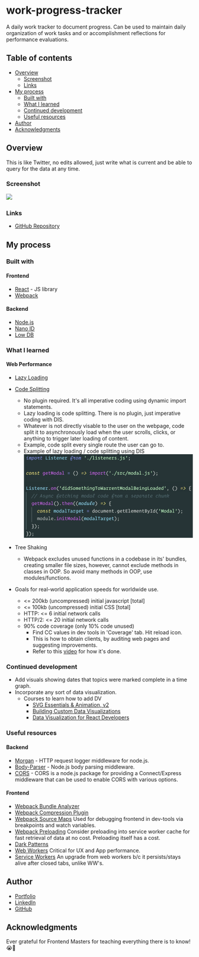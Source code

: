 # work-progress-tracker
A daily work tracker to document progress. Can be used to maintain daily organization of work tasks and or accomplishment reflections for performance evaluations.

## Table of contents
- [Overview](#overview)
  - [Screenshot](#screenshot)
  - [Links](#links)
- [My process](#my-process)
  - [Built with](#built-with)
  - [What I learned](#what-i-learned)
  - [Continued development](#continued-development)
  - [Useful resources](#useful-resources)
- [Author](#author)
- [Acknowledgments](#acknowledgments)

## Overview
This is like Twitter, no edits allowed, just write what is current and be able to query for the data at any time.

### Screenshot
![](./screenshot.jpg)

### Links
- [GitHub Repository](https://github.com/HansenJacobA/work-progress-tracker)

## My process

### Built with
  #### Frontend
  - [React](https://reactjs.org/) - JS library
  - [Webpack](https://webpack.js.org/)
  #### Backend
  - [Node.js](https://nodejs.org/en/)
  - [Nano ID](https://www.npmjs.com/package/nanoid)
  - [Low DB](https://npm.io/package/lowdb)

### What I learned

#### Web Performance
- [Lazy Loading](https://frontendmasters.com/courses/webpack-fundamentals/q-a-and-closing-remarks/)
- [Code Splitting](https://frontendmasters.com/courses/performance-webpack/types-of-code-splitting/)
  - No plugin required. It's all imperative coding using dynamic import statements.
  - Lazy loading is code splitting. There is no plugin, just imperative coding with DIS.
  - Whatever is not directly visable to the user on the webpage, code split it to asynchronously load when the user scrolls, clicks, or anything to trigger later loading of content.
  - Example, code split every single route the user can go to.
  - Example of lazy loading / code splitting using DIS
  ![](./LL-CS.png)

- Tree Shaking
  - Webpack excludes unused functions in a codebase in its' bundles, creating smaller file sizes, however, cannot exclude methods in classes in OOP. So avoid many methods in OOP, use modules/functions.

- Goals for real-world application speeds for worldwide use.
  - <= 200kb (uncompressed) initial javascript [total]
  - <= 100kb (uncompressed) initial CSS [total]
  - HTTP: <= 6 initial network calls
  - HTTP/2: <= 20 initial network calls
  - 90% code coverage (only 10% code unused) 
    - Find CC values in dev tools in 'Coverage' tab. Hit reload icon.
    - This is how to obtain clients, by auditing web pages and suggesting improvements.
    - Refer to this [video](https://frontendmasters.com/courses/performance-webpack/code-coverage/) for how it's done.

### Continued development
- Add visuals showing dates that topics were marked complete in a time graph.
- Incorporate any sort of data visualization.
  - Courses to learn how to add DV 
    - [SVG Essentials & Animation, v2](https://frontendmasters.com/courses/svg-essentials-animation/)
    - [Building Custom Data Visualizations](https://frontendmasters.com/courses/d3-js-custom-charts/)
    - [Data Visualization for React Developers](https://frontendmasters.com/courses/d3-js-react/)

### Useful resources
  #### Backend
  - [Morgan](https://www.npmjs.com/package/morgan) - HTTP request logger middleware for node.js.
  - [Body-Parser](https://www.npmjs.com/package/body-parser) - Node.js body parsing middleware.
  - [CORS](https://www.npmjs.com/package/cors) - CORS is a node.js package for providing a Connect/Express middleware that can be used to enable CORS with various options.
  #### Frontend
  - [Webpack Bundle Analyzer](https://blog.jakoblind.no/webpack-bundle-analyzer/#how-to-configure-webpack-bundle-analyzer-cli)
  - [Webpack Compression Plugin](https://github.com/webpack-contrib/compression-webpack-plugin#minratio)
  - [Webpack Source Maps](https://webpack.js.org/configuration/devtool/) Used for debugging frontend in dev-tools via breakpoints and watch variables.
  - [Webpack Preloading](https://frontendmasters.com/courses/performance-webpack/webpack-prefetch-preload/) Consider preloading into service worker cache for fast retrieval of data at no cost. Preloading itself has a cost.
  - [Dark Patterns](https://www.deceptive.design/)
  - [Web Workers](https://frontendmasters.com/courses/service-workers/creating-a-worker/) Critical for UX and App performance.
  - [Service Workers](https://serviceworke.rs/) An upgrade from web workers b/c it persists/stays alive after closed tabs, unlike WW's.

## Author
- [Portfolio](https://hansenjacoba.github.io/)
- [LinkedIn](https://www.linkedin.com/in/jacob-andrew-hansen/)
- [GitHub](https://github.com/HansenJacobA)

## Acknowledgments
Ever grateful for Frontend Masters for teaching everything there is to know! 😭🙌